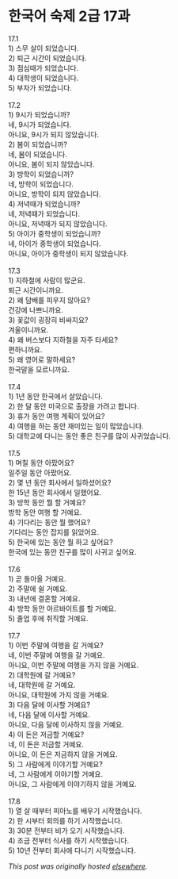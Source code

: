 # 한국어 숙제 2급 17과

<p>17.1<br>1) 스무 살이 되었습니다.<br>2) 퇴근 시간이 되었습니다.<br>3) 점심때가 되었습니다.<br>4) 대학생이 되었습니다.<br>5) 부자가 되었습니다.<br><br>17.2<br>1) 9시가 되었습니까?<br>네, 9시가 되었습니다.<br>아니요, 9시가 되지 않았습니다.<br>2) 봄이 되었습니까?<br>네, 봄이 되었습니다.<br>아니요, 봄이 되지 않았습니다.<br>3) 방학이 되었습니까?<br>네, 방학이 되었습니다.<br>아니요, 방학이 되지 않았습니다.<br>4) 저녁때가 되었습니까?<br>네, 저녁때가 되었습니다.<br>아니요, 저녁때가 되지 않았습니다.<br>5) 아이가 중학생이 되었습니까?<br>네, 아이가 중학생이 되었습니다.<br>아니요, 아이가 중학생이 되지 않았습니다.<br><br>17.3<br>1) 지하철에 사람이 많군요.<br>퇴근 시간이니까요.<br>2) 왜 담배를 피우지 않아요?<br>건강에 나쁘니까요.<br>3) 꽃값이 굉장히 비싸지요?<br>겨울이니까요.<br>4) 왜 버스보다 지하철을 자주 타세요?<br>편하니까요.<br>5) 왜 영어로 말하세요?<br>한국말을 모르니까요.<br><br>17.4<br>1) 1년 동안 한국에서 살았습니다.<br>2) 한 달 동안 미국으로 출장을 가려고 합니다.<br>3) 휴가 동안 여행 계획이 있어요?<br>4) 여행을 하는 동안 재미있는 일이 많았습니다.<br>5) 대학교에 다니는 동안 좋은 친구를 많이 사귀었습니다.<br><br>17.5<br>1) 며칠 동안 아팠어요?<br>일주일 동안 아팠어요.<br>2) 몇 년 동안 회사에서 일하셨어요?<br>한 15년 동안 회사에서 일했어요.<br>3) 방학 동안 뭘 할 거예요?<br>방학 동안 여행 할 거예요.<br>4) 기다리는 동안 뭘 했어요?<br>기다리는 동안 잡지를 읽었어요.<br>5) 한국에 있는 동안 뭘 하고 싶어요?<br>한국에 있는 동안 친구를 많이 사귀고 싶어요.<br><br>17.6<br>1) 곧 돌아올 거예요.<br>2) 주말에 쉴 거예요.<br>3) 내년에 결혼할 거예요.<br>4) 방학 동안 아르바이트를 할 거예요.<br>5) 졸업 후에 취직할 거예요.<br><br>17.7<br>1) 이번 주말에 여행을 갈 거예요?<br>네, 이번 주말에 여행을 갈 거예요.<br>아니요, 이번 주말에 여행을 가지 않을 거예요.<br>2) 대학원에 갈 거예요?<br>네, 대학원에 갈 거예요.<br>아니요, 대학원에 가지 않을 거예요.<br>3) 다음 달에 이사할 거예요?<br>네, 다음 달에 이사할 거예요.<br>아니요, 다음 달에 이사하지 않을 거예요.<br>4) 이 돈은 저금할 거예요?<br>네, 이 돈은 저금할 거예요.<br>아니요, 이 돈은 저금하지 않을 거예요.<br>5) 그 사람에게 이야기할 거예요?<br>네, 그 사람에게 이야기할 거예요.<br>아니요, 그 사람에게 이야기하지 않을 거예요.<br><br>17.8<br>1) 열 살 때부터 피아노를 배우기 시작했습니다.<br>2) 한 시부터 회의를 하기 시작했습니다.<br>3) 30분 전부터 비가 오기 시작했습니다.<br>4) 조금 전부터 식사를 하기 시작했습니다.<br>5) 10년 전부터 회사에 다니기 시작했습니다.</p>


*This post was originally hosted [elsewhere](http://planspace.blogspot.com/2009/03/2-17.html).*
